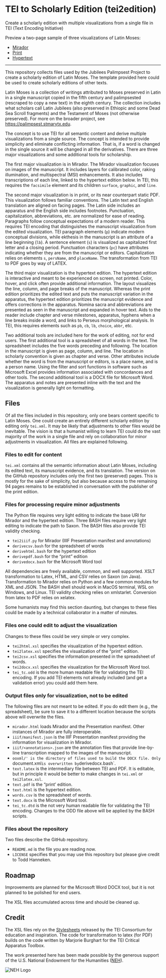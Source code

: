 # TEI to Scholarly Edition (tei2edition)

Create a scholarly edition with multiple visualizations from a single file in TEI (Text Encoding Initiative)

Preview a two-page sample of three visualizations of Latin Moses:

- [Mirador](https://thanneken.github.io/tei2edition/mirador.html)
- [Print](https://thanneken.github.io/tei2edition/text.pdf)
- [Hypertext](https://thanneken.github.io/tei2edition/text.html)

---

This repository collects files used by the Jubilees Palimpsest Project to create a scholarly edition of Latin Moses. 
The template provided here could be used to create scholarly editions of other texts. 

Latin Moses is a collection of writings attributed to Moses preserved in Latin in a single manuscript copied in the fifth century and palimpsested (rescraped to copy a new text) in the eighth century. 
The collection includes what scholars call Latin Jubilees (also preserved in Ethiopic and some Dead Sea Scroll fragments) and the Testament of Moses (not otherwise preserved). 
For more on the broader project, see https://palimpsest.stmarytx.edu. 

The concept is to use TEI for all semantic content and derive multiple visualizations from a single source. 
The concept is intended to provide simplicity and eliminate conflicting information. 
That is, if a word is changed in the single source it will be changed in all the derivatives. 
There are three major visualizations and some additional tools for scholarship. 

The first major visualization is in Mirador. 
The Mirador visualization focuses on images of the manuscript. 
It includes layers for calibrated color, raking illumination, and multispectral (MSI) enhancements. 
It also includes transcriptions of each line, linked to the hypertext edition below. 
In TEI, this requires the `facsimile` element and its children `surface`, `graphic`, and `line`.

The second major visualization is in print, or its near counterpart static PDF. 
This visualization follows familiar conventions. 
The Latin text and English translation are aligned on facing pages. 
The Latin side includes an apparatus and the English side includes footnotes. 
Punctuation, capitalization, abbreviations, etc. are normalized for ease of reading. 
Paragraphs follow conceptual expectations of a modern reader. 
This requires TEI encoding that distinguishes the manuscript visualization from the edited visualization. 
TEI paragraph elements (`p`) indicate modern conceptual divisions, while ekthesis in the manuscript is an attribute of a line beginning (`lb`).
A sentence element (`s`) is visualized as capitalized first letter and a closing period.
Punctuation characters (`pc`) have attributes indicating whether they are from the manuscript or editors. 
Capitalization relies on elements `s`, `persName`, and `placeName`.
The transformation from TEI to PDF goes by way of LATEX.

The third major visualization is the hypertext edition. 
The hypertext edition is interactive and meant to be experienced on screen, not printed. 
Color, hover, and click often provide additional information. 
The layout visualizes the line, column, and page breaks of the manuscript. 
Whereas the print edition prioritizes the edited text and puts the manuscript variation in the apparatus, 
the hypertext edition prioritizes the manuscript evidence and offers corrections in the apparatus. 
Nomina sacra and abbreviations are presented as seen in the manuscript and expanded in hover text. 
Aids to the reader include chapter and verse milestones, apparatus, hyphens when a line breaks inside a word, and links to Perseus morphological analysis.
In TEI, this requires elements such as `pb`, `cb`, `lb`, `choice`, `abbr`, etc.

Two additional tools are included here for the work of editing, not for end users. 
The first additional tool is a spreadsheet of all words in the text. 
The spreadsheet includes the five words preceding and following. 
The location in the manuscript is given as page, column, and line.
The location in scholarly convention is given as chapter and verse. 
Other attributes include whether the word is from the manuscript or editors, is a place name, and is a person name.
Using the filter and sort functions in software such as Microsoft Excel provides information associated with concordances and other tools.
The second additional tool is a DOCX file for Microsoft Word. 
The apparatus and notes are presented inline with the text and the visualization is generally light on formatting.

## Files

Of all the files included in this repository, only one bears content specific to Latin Moses. 
One could create an entirely different scholarly edition by editing only `tei.xml`. 
It may be likely that adjustments to other files would be inevitable. 
The vision is that a humanist willing to learn TEI could do the vast majority of the work in a single file and rely on collaboration for minor adjustments in visualization. 
All files are explained following.

### Files to edit for content

`tei.xml` contains all the semantic information about Latin Moses, including its edited text, its manuscript evidence, and its translation. 
The version on the GitHub repository includes only the first two (preserved) pages. 
This is mostly for the sake of simplicity, but also because access to the remaining 94 pages remains to be established in conversation with the publisher of the print edition. 

### Files for processing require minor adjustments

The Python file requires very light editing to indicate the base URI for Mirador and the hypertext edition. 
Three BASH files require very light editing to indicate the path to Saxon. 
The BASH files also provide TEI validity checking. 

- `tei2iiif.py` for Mirador (IIIF Presentation manifest and annotations)
- `derivecsv.bash`  for the spreadsheet of words
- `derivehtml.bash` for the hypertext edition
- `derivepdf.bash` for the “print” edition
- `derivedocx.bash` for the Microsoft Word tool

All dependencies are freely available, common, and well supported.
XSLT transformation to Latex, HTML, and CSV relies on Saxon (on Java).
Transformation to Mirador relies on Python and a few common modules for XML and JSON.
The BASH shell should work in MacOS terminal, WSL on Windows, and Linux. 
TEI validity checking relies on xmlstarlet. 
Conversion from latex to PDF relies on xelatex.

Some humanists may find this section daunting, but changes to these files could be made by a technical collaborator in a matter of minutes. 

### Files one could edit to adjust the visualization

Changes to these files could be very simple or very complex. 

- `tei2html.xsl` specifies the visualization of the hypertext edition.
- `tei2latex.xsl` specifies the visualization of the “print” edition.
- `tei2csv.xsl` specifies the information presented in the spreadsheet of words.
- `tei2docx.xsl` specifies the visualization for the Microsoft Word tool.
- `tei_tc.odd` is the more human readable file for validating the TEI encoding. If you add TEI elements not already included (and get a validation error) you could add them here. 

### Output files only for visualization, not to be edited

The following files are not meant to be edited. 
If you do edit them (e.g., the spreadsheet), be sure to save it to a different location because the scripts above will overwrite the files. 

- `mirador.html` loads Mirador and the Presentation manifest. Other instances of Mirador are fully interoperable.
- `iiif/manifest.json` is the IIIF Presentation manifest providing the information for visualization in Mirador.
- `iiif/<annotations>.json` are the annotation files that provide line-by-line transcription mapped to the images of the manuscript.
- `ooxml/' is the directory of files used to build the DOCX file. Only `document.xml` is overwritten by `derivedocx.bash`.
- `text.latex` is the intermediary file between TEI and PDF. It is editable, but in principle it would be better to make changes in `tei.xml` or `tei2latex.xsl`.
- `text.pdf` is the “print’ edition.
- `text.html` is the hypertext edition.
- `words.csv` is the spreadsheet of words. 
- `text.docx` is the Microsoft Word tool.
- `tei_tc.dtd` is the not very human readable file for validating the TEI encoding. Changes to the ODD file above will be applied by the BASH scripts.

### Files about the repository

Two files describe the GitHub repository.

- `README.md` is the file you are reading now.
- `LICENSE` specifies that you may use this repository but please give credit to Todd Hanneken.

## Roadmap

Improvements are planned for the Microsoft Word DOCX tool, but it is not planned to be polished for end users.

The XSL files accumulated across time and should be cleaned up. 

## Credit

The XSL files rely on the [Stylesheets](https://github.com/TEIC/Stylesheets) released by the TEI Consortium for education and inspiration. 
The code for transformation to latex (for PDF) builds on the code written by Marjorie Burghart for the TEI Critical Apparatus Toolbox.

The work presented here has been made possible by the generous support of the U.S. National Endowment for the Humanities ([NEH](http://www.neh.gov/)). 

![NEH Logo](https://palimpsest.stmarytx.edu/2023/NEH-Preferred-Seal-Alpha.png)

